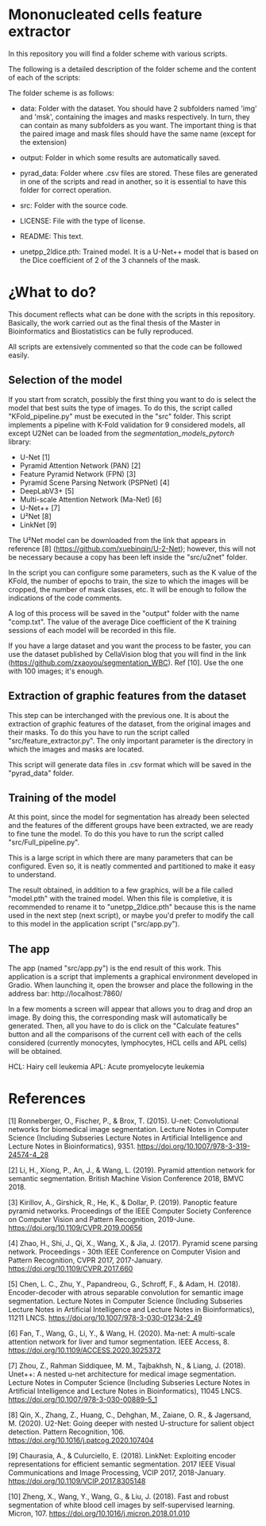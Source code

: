 # Mononucleated cells feature extractor

In this repository you will find a folder scheme with various scripts.

The following is a detailed description of the folder scheme and the content of each of the scripts:

The folder scheme is as follows:

* data: Folder with the dataset. You should have 2 subfolders named 'img' and 'msk', containing the images and masks respectively. In turn, they can contain as many subfolders as you want. The important thing is that the paired image and mask files should have the same name (except for the extension)

* output: Folder in which some results are automatically saved.

* pyrad_data: Folder where .csv files are stored. These files are generated in one of the scripts and read in another, so it is essential to have this folder for correct operation.

* src: Folder with the source code.

* LICENSE: File with the type of license.

* README: This text.

* unetpp_2ldice.pth: Trained model. It is a U-Net++ model that is based on the Dice coefficient of 2 of the 3 channels of the mask.

# ¿What to do?

This document reflects what can be done with the scripts in this repository. Basically, the work carried out as the final thesis of the Master in Bioinformatics and Biostatistics can be fully reproduced.

All scripts are extensively commented so that the code can be followed easily.

## Selection of the model

If you start from scratch, possibly the first thing you want to do is select the model that best suits the type of images. To do this, the script called "KFold_pipeline.py" must be executed in the "src" folder. This script implements a pipeline with K-Fold validation for 9 considered models, all except U2Net can be loaded from the _segmentation_models_pytorch_ library:

* U-Net [1]
* Pyramid Attention Network (PAN) [2]
* Feature Pyramid Network (FPN) [3]
* Pyramid Scene Parsing Network (PSPNet) [4]
* DeepLabV3+ [5]
* Multi-scale Attention Network (Ma-Net) [6]
* U-Net++ [7]
* U²Net [8]
* LinkNet [9]

The U²Net model can be downloaded from the link that appears in reference [8] (https://github.com/xuebinqin/U-2-Net); however, this will not be necessary because a copy has been left inside the "src/u2net" folder.

In the script you can configure some parameters, such as the K value of the KFold, the number of epochs to train, the size to which the images will be cropped, the number of mask classes, etc. It will be enough to follow the indications of the code comments.

A log of this process will be saved in the "output" folder with the name "comp.txt". The value of the average Dice coefficient of the K training sessions of each model will be recorded in this file.

If you have a large dataset and you want the process to be faster, you can use the dataset published by CellaVision blog that you will find in the link (https://github.com/zxaoyou/segmentation_WBC). Ref [10]. Use the one with 100 images; it's enough.

## Extraction of graphic features from the dataset

This step can be interchanged with the previous one. It is about the extraction of graphic features of the dataset, from the original images and their masks. To do this you have to run the script called "src/feature_extractor.py". The only important parameter is the directory in which the images and masks are located.

This script will generate data files in .csv format which will be saved in the "pyrad_data" folder.

## Training of the model

At this point, since the model for segmentation has already been selected and the features of the different groups have been extracted, we are ready to fine tune the model. To do this you have to run the script called "src/Full_pipeline.py".

This is a large script in which there are many parameters that can be configured. Even so, it is neatly commented and partitioned to make it easy to understand.

The result obtained, in addition to a few graphics, will be a file called "model.pth" with the trained model. When this file is completive, it is recommended to rename it to "unetpp_2ldice.pth" because this is the name used in the next step (next script), or maybe you'd prefer to modify the call to this model in the application script ("src/app.py").

## The app

The app (named "src/app.py") is the end result of this work. This application is a script that implements a graphical environment developed in Gradio. When launching it, open the browser and place the following in the address bar: http://localhost:7860/

In a few moments a screen will appear that allows you to drag and drop an image. By doing this, the corresponding mask will automatically be generated. Then, all you have to do is click on the "Calculate features" button and all the comparisons of the current cell with each of the cells considered (currently monocytes, lymphocytes, HCL cells and APL cells) will be obtained.

HCL: Hairy cell leukemia
APL: Acute promyelocyte leukemia


# References

[1] Ronneberger, O., Fischer, P., & Brox, T. (2015). U-net: Convolutional networks for biomedical image segmentation. Lecture Notes in Computer Science (Including Subseries Lecture Notes in Artificial Intelligence and Lecture Notes in Bioinformatics), 9351. https://doi.org/10.1007/978-3-319-24574-4_28

[2] Li, H., Xiong, P., An, J., & Wang, L. (2019). Pyramid attention network for semantic segmentation. British Machine Vision Conference 2018, BMVC 2018.

[3] Kirillov, A., Girshick, R., He, K., & Dollar, P. (2019). Panoptic feature pyramid networks. Proceedings of the IEEE Computer Society Conference on Computer Vision and Pattern Recognition, 2019-June. https://doi.org/10.1109/CVPR.2019.00656

[4] Zhao, H., Shi, J., Qi, X., Wang, X., & Jia, J. (2017). Pyramid scene parsing network. Proceedings - 30th IEEE Conference on Computer Vision and Pattern Recognition, CVPR 2017, 2017-January. https://doi.org/10.1109/CVPR.2017.660

[5] Chen, L. C., Zhu, Y., Papandreou, G., Schroff, F., & Adam, H. (2018). Encoder-decoder with atrous separable convolution for semantic image segmentation. Lecture Notes in Computer Science (Including Subseries Lecture Notes in Artificial Intelligence and Lecture Notes in Bioinformatics), 11211 LNCS. https://doi.org/10.1007/978-3-030-01234-2_49

[6] Fan, T., Wang, G., Li, Y., & Wang, H. (2020). Ma-net: A multi-scale attention network for liver and tumor segmentation. IEEE Access, 8. https://doi.org/10.1109/ACCESS.2020.3025372

[7] Zhou, Z., Rahman Siddiquee, M. M., Tajbakhsh, N., & Liang, J. (2018). Unet++: A nested u-net architecture for medical image segmentation. Lecture Notes in Computer Science (Including Subseries Lecture Notes in Artificial Intelligence and Lecture Notes in Bioinformatics), 11045 LNCS. https://doi.org/10.1007/978-3-030-00889-5_1

[8] Qin, X., Zhang, Z., Huang, C., Dehghan, M., Zaiane, O. R., & Jagersand, M. (2020). U2-Net: Going deeper with nested U-structure for salient object detection. Pattern Recognition, 106. https://doi.org/10.1016/j.patcog.2020.107404

[9] Chaurasia, A., & Culurciello, E. (2018). LinkNet: Exploiting encoder representations for efficient semantic segmentation. 2017 IEEE Visual Communications and Image Processing, VCIP 2017, 2018-January. https://doi.org/10.1109/VCIP.2017.8305148

[10] Zheng, X., Wang, Y., Wang, G., & Liu, J. (2018). Fast and robust segmentation of white blood cell images by self-supervised learning. Micron, 107. https://doi.org/10.1016/j.micron.2018.01.010
